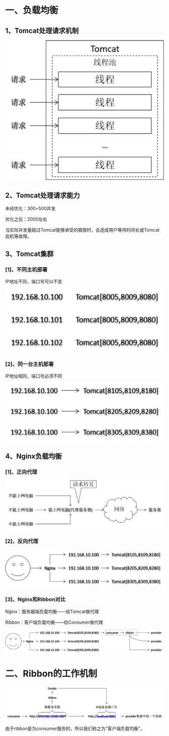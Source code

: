 # 一、负载均衡

## 1、Tomcat处理请求机制

![hhhkhl](.images/hhhkhl.png)

## 2、Tomcat处理请求能力

未经优化：300~500并发

优化之后：2000左右

当实际并发量超过Tomcat能够承受的极限时，会造成用户等待时间长或Tomcat宕机等故障。

## 3、Tomcat集群

### [1]、不同主机部署

IP地址不同，端口号可以不变

![dadsasd](.images/dadsasd.png)

### [2]、同一台主机部署

IP地址相同，端口号必须不同

![dadasdaz](.images/dadasdaz.png)

## 4、Nginx负载均衡

### [1]、正向代理

![dasdaczx](.images/dasdaczx.png)

### [2]、反向代理

![dacca](.images/dacca.png)

### [3]、Nginx和Ribbon对比

Nginx：服务器端负载均衡——给Tomcat做代理

Ribbon：客户端负载均衡——给Consumer做代理

![dadaxz](.images/dadaxz.png)

# 二、Ribbon的工作机制

![dada](.images/dada-3820968.png)

由于ribbon是为consumer服务的，所以我们称之为"客户端负载均衡"。